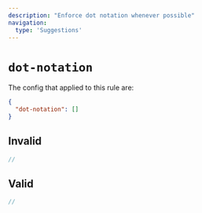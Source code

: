 ```yaml
---
description: "Enforce dot notation whenever possible"
navigation:
  type: 'Suggestions'
---
```


# `dot-notation`

The config that applied to this rule are:

```json
{
  "dot-notation": []
}
```

## Invalid

```js invalid
//
```

## Valid

```js valid
//
```
  
